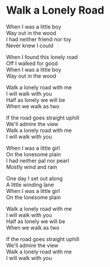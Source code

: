 # Walk a Lonely Road  

When I was a little boy  
Way out in the wood  
I had neither friend nor toy  
Never knew I could  

When I found this lonely road  
Off I walked for good  
When I was a little boy  
Way out in the wood  

Walk a lonely road with me  
I will walk with you  
Half as lonely we will be  
When we walk as two  

If the road goes straight uphill  
We'll admire the view  
Walk a lonely road with me  
I will walk with you  

When I was a little girl  
On the lonesome plain  
I had neither pal nor pearl  
Mostly wind and rain  

One day I set out along  
A little winding lane  
When I was a little girl  
On the lonesome plain  

Walk a lonely road with me  
I will walk with you  
Half as lonely we will be  
When we walk as two  

If the road goes straight uphill  
We'll admire the view  
Walk a lonely road with me  
I will walk with you  
